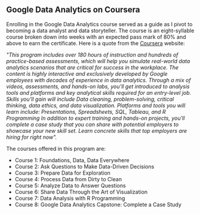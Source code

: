 ## Google Data Analytics on Coursera

Enrolling in the Google Data Analytics course served as a guide as I pivot to becoming a data analyst and data storyteller. The course is an eight-syllable course broken down into weeks 
with an expected pass mark of 80% and above to earn the certificate. Here is a quote from the <a href="https://www.coursera.org/ ">Coursera</a> website:

*"This program includes over 180 hours of instruction and hundreds of practice-based assessments, which will help you simulate real-world data analytics scenarios that are 
critical for success in the workplace. The content is highly interactive and exclusively developed by Google employees with decades of experience in data analytics. 
Through a mix of videos, assessments, and hands-on labs, you’ll get introduced to analysis tools and platforms and key analytical skills required for an entry-level job. 
Skills you’ll gain will include Data cleaning, problem-solving, critical thinking, data ethics, and data visualization.
Platforms and tools you will learn include: Presentations, Spreadsheets, SQL, Tableau, and R Programming
In addition to expert training and hands-on projects, you'll complete a case study that you can share with potential employers to showcase your new skill set.
Learn concrete skills that top employers are hiring for right now".*

The courses offered in this program are:
* Course 1: Foundations, Data, Data Everywhere
* Course 2: Ask Questions to Make Data-Driven Decisions
* Course 3: Prepare Data for Exploration
* Course 4: Process Data from Dirty to Clean
* Course 5: Analyze Data to Answer Questions
* Course 6: Share Data Through the Art of Visualization
* Course 7: Data Analysis with R Programming
* Course 8: Google Data Analytics Capstone: Complete a Case Study
